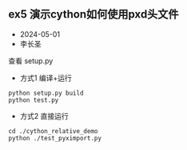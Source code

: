 ﻿## ex5 演示cython如何使用pxd头文件

- 2024-05-01
- 李长圣


查看 setup.py

- 方式1 编译+运行

```
python setup.py build
python test.py
```
- 方式2 直接运行
```
cd ./cython_relative_demo
python ./test_pyximport.py
```
